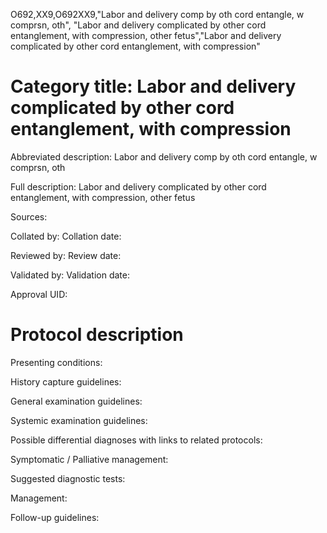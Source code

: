 O692,XX9,O692XX9,"Labor and delivery comp by oth cord entangle, w comprsn, oth", "Labor and delivery complicated by other cord entanglement, with compression, other fetus","Labor and delivery complicated by other cord entanglement, with compression"
# Category title: Labor and delivery complicated by other cord entanglement, with compression

Abbreviated description: Labor and delivery comp by oth cord entangle, w comprsn, oth

Full description: Labor and delivery complicated by other cord entanglement, with compression, other fetus

Sources:

Collated by:
Collation date:

Reviewed by:
Review date:

Validated by:
Validation date:

Approval UID:

# Protocol description

Presenting conditions:

History capture guidelines:

General examination guidelines:

Systemic examination guidelines:

Possible differential diagnoses with links to related protocols:

Symptomatic / Palliative management:

Suggested diagnostic tests:

Management:

Follow-up guidelines:
